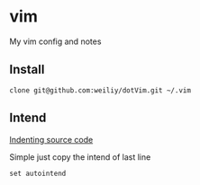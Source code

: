 # vim
My vim config and notes

## Install 

```
clone git@github.com:weiliy/dotVim.git ~/.vim
```


## Intend

[Indenting source code](http://vim.wikia.com/wiki/Indenting_source_code)

Simple just copy the intend of last line

```
set autointend
```
